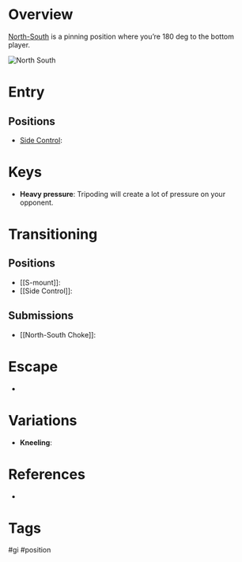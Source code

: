 # Overview
<u>North-South</u> is a pinning position where you’re 180 deg to the bottom player.

![North South](https://www.attacktheback.com/wp-content/uploads/2016/09/North-South-Jiu-Jitsu-Postition-2.jpg)
# Entry
## Positions
- [Side Control](obsidian://open?vault=Obsidian-BJJ-Notes&file=Positions%2FSide%20Control):
# Keys
- **Heavy pressure**: Tripoding will create a lot of pressure on your opponent.
# Transitioning
## Positions
- [[S-mount]]:
- [[Side Control]]:
## Submissions
- [[North-South Choke]]:
# Escape
- 
# Variations
- **Kneeling**:
# References
- 
# Tags
#gi #position 